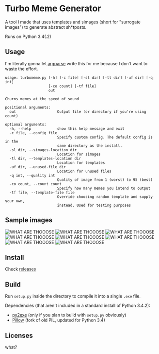 # Turbo Meme Generator

A tool I made that uses templates and simages (short for "surrogate images") to generate abstract sh*tposts.

Runs on Python 3.4(.2)

## Usage
I'm literally gonna let [argparse](https://docs.python.org/3/library/argparse.html) write this for me because I don't want to waste the effort.
```
usage: turbomeme.py [-h] [-c file] [-sl dir] [-tl dir] [-uf dir] [-q int]
                    [-co count] [-tf file]
                    out

Churns memes at the speed of sound

positional arguments:
  out                   Output file (or directory if you're using count)

optional arguments:
  -h, --help            show this help message and exit
  -c file, --config file
                        Specify custom config. The default config is in the
                        same directory as the install.
  -sl dir, --simages-location dir
                        Location for simages
  -tl dir, --templates-location dir
                        Location for templates
  -uf dir, --unused-file dir
                        Location for unused files
  -q int, --quality int
                        Quality of image from 1 (worst) to 95 (best)
  -co count, --count count
                        Specify how many memes you intend to output
  -tf file, --template-file file
                        Override choosing random template and supply your own,
                        instead. Used for testing purposes
```

## Sample images
![WHAT ARE THOOOSE](samples/image0.jpg)
![WHAT ARE THOOOSE](samples/image1.jpg)
![WHAT ARE THOOOSE](samples/image2.jpg)
![WHAT ARE THOOOSE](samples/image3.jpg)
![WHAT ARE THOOOSE](samples/image4.jpg)
![WHAT ARE THOOOSE](samples/image5.jpg)
![WHAT ARE THOOOSE](samples/image6.jpg)
![WHAT ARE THOOOSE](samples/image7.jpg)

## Install
Check [releases](https://github.com/Chaquator/turbo-meme-generator/releases)

## Build
Run `setup.py` inside the directory to compile it into a single `.exe` file. 

Dependencies (that aren't included in a standard install of Python 3.4.2):
- [py2exe](http://www.py2exe.org/) (only if you plan to build with `setup.py` obviously)
- [Pillow](https://python-pillow.github.io/) (fork of old PIL, updated for Python 3.4)

## Licenses
what?